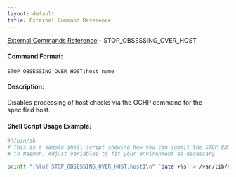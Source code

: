 ```yaml
---
layout: default
title: External Command Reference
---
```


<!--
************************************************
* AUTO GENERATED PAGE - USE ./update SCRIPT
************************************************
-->

<span class="glyphicon glyphicon-arrow-up"></span><a href="index.html"> External Commands Reference</a> - STOP_OBSESSING_OVER_HOST<br>

#### Command Format:

`STOP_OBSESSING_OVER_HOST;host_name`

#### Description:

Disables processing of host checks via the OCHP command for the specified host.

#### Shell Script Usage Example:

```sh
#!/bin/sh
# This is a sample shell script showing how you can submit the STOP_OBSESSING_OVER_HOST command
# to Naemon. Adjust variables to fit your environment as necessary.

printf "[%lu] STOP_OBSESSING_OVER_HOST;host1\n" `date +%s` > /var/lib/naemon/naemon.cmd
```

